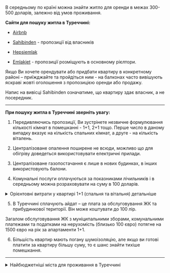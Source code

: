 
В середньому по країні можна знайти житло для оренди в межах 300-500 доларів, залежно від умов проживання.

**Сайти для пошуку житла в Туреччині:**

- [Airbnb](https://www.airbnb.com.ua/slovakia/stays)

- [Sahibinden](sahibinden.com) - пропозиції від власників

- [Hepsiemlak](https://www.hepsiemlak.com/)

- [Emlakjet](https://www.emlakjet.com/) - пропозиції розміщують в основному рієлтори.


<section type="tip">

Якщо Ви хочете орендувати або придбати квартиру в конкретному районі – приїжджайте та пройдіться ним - на балконах часто вивішують яскраві жовті оголошення з пропозицією оренди або продажу. 

Напис на вивісці Sahibinden означатиме, що квартиру здає власник, а не посередник.
</section>

***

**При пошуку житла в Туреччині зверніть увагу:**

1. Передивляючись пропозиції, Ви зустрінете незвичне формулювання кількості кімнат в помешканні - 1+1, 2+1 тощо. Перше число в даному випадку вказує на кількість спальних кімнат, а друге - на кількість віталень.

2. Централізоване опалення поширене не всюди, можливо що для обігріву доведеться використовувати електричні прилади.

3. Централізоване газопостачання є лише в нових будинках, в інших використовують балони.

4. Комунальні послуги оплачуються за показниками лічильників і в середньому можна розраховувати на суму в 100 доларів. 

<details>
<summary>
Орієнтовні витрати у квартирі 1+1 (спальня та вітальня) детальніше</summary>

- газ влітку – 30 лір;
- газ взимку – 350 лір;
- вода – 60 лір;
- електроенергія – до 500 лір влітку, адже майже постійно працює кондиціонер, - електроенергія взимку – до 200 лір (якщо електрику  не використовувати для обігріву). 

<section type="tip">

У Туреччині є три різні тарифи на електроенергію протягом доби. Найдешевший – нічний.

</section>

</details>

 5. В Туреччині сплачують айдат – це плата за обслуговування ЖК та прибудинкової території. Він може коштувати до 100 лір.

<section>

Загалом обслуговування ЖК з муніципальними зборами, комунальними платежами та податками на нерухомість (близько 100 євро) потягне на 1500 євро на рік за апартаменти 1+1.
</section>

6. Більшість квартир мають погану шумоізоляцію, але якщо ви готові платити за квартиру більшу суму, то є шанс знайти тихіше помешкання.

***

<details>
<summary>Найбюджетніші міста для проживання в Туреччині</summary>

- Санліурфа;
- Кайсері;
- Мерсін; 
- Конья;
- Іскендерун;
- Хатай.

</details>